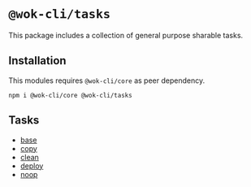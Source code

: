 # `@wok-cli/tasks`

This package includes a collection of general purpose sharable tasks.

## Installation

This modules requires `@wok-cli/core` as peer dependency.

```
npm i @wok-cli/core @wok-cli/tasks
```

## Tasks

- [base](packages/tasks/base)
- [copy](packages/tasks/copy)
- [clean](packages/tasks/clean)
- [deploy](packages/tasks/deploy)
- [noop](packages/tasks/noop)
